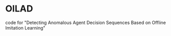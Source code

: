 # OILAD
code for "Detecting Anomalous Agent Decision Sequences Based on Offline Imitation Learning"
